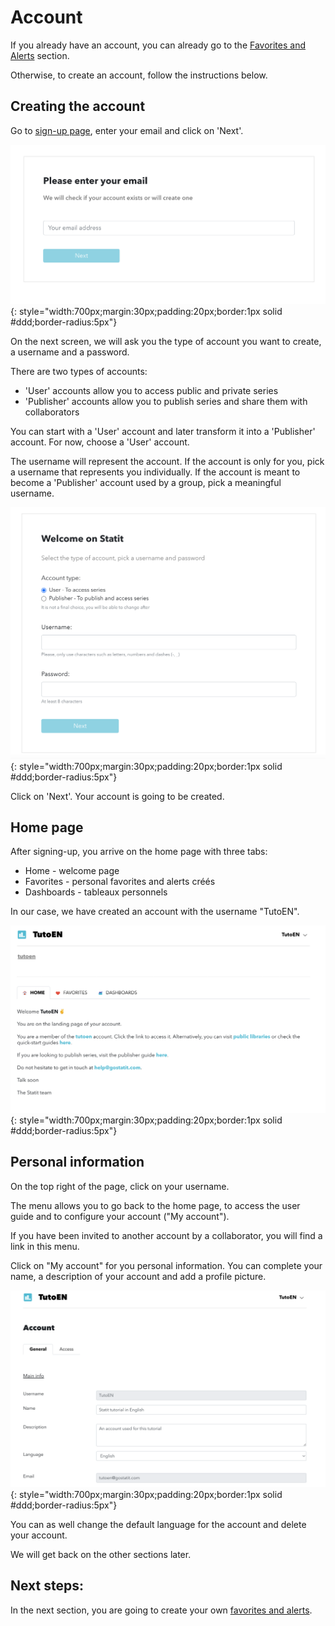 # Account

If you already have an account, you can already go to the [Favorites and Alerts](/perso) section.

Otherwise, to create an account, follow the instructions below.

## Creating the account

Go to [sign-up page](https://www.gostatit.com/sign), enter your email and click on 'Next'.

![Inscription](/img/user-fr_favs_index_0.png){: style="width:700px;margin:30px;padding:20px;border:1px solid #ddd;border-radius:5px"}

On the next screen, we will ask you the type of account you want to create, a username and a password.

There are two types of accounts:

- 'User' accounts allow you to access public and private series
- 'Publisher' accounts allow you to publish series and share them with collaborators

You can start with a 'User' account and later transform it into a 'Publisher' account. For now, choose a 'User' account.

The username will represent the account.  If the account is only for you, pick a username that represents you individually. If the account is meant to become a 'Publisher' account used by a group, pick a meaningful username.

![Inscription](/img/user-en_account_index_1.png){: style="width:700px;margin:30px;padding:20px;border:1px solid #ddd;border-radius:5px"}

Click on 'Next'. Your account is going to be created.

## Home page

After signing-up, you arrive on the home page with three tabs:

- Home - welcome page
- Favorites - personal favorites and alerts créés
- Dashboards - tableaux personnels

In our case, we have created an account with the username "TutoEN".

![Inscription](/img/user-en_account_index_2.png){: style="width:700px;margin:30px;padding:20px;border:1px solid #ddd;border-radius:5px"}


## Personal information

On the top right of the page, click on your username.

The menu allows you to go back to the home page, to access the user guide and to configure your account ("My account").

If you have been invited to another account by a collaborator, you will find a link in this menu.

Click on  "My account" for you personal information. You can complete your name, a description of your account and add a profile picture.

![Inscription](/img/user-en_account_index_3.png){: style="width:700px;margin:30px;padding:20px;border:1px solid #ddd;border-radius:5px"}

You can as well change the default language for the account and delete your account.

We will get back on the other sections later.

## Next steps:

In the next section, you are going to create your own [favorites and alerts](/perso).
